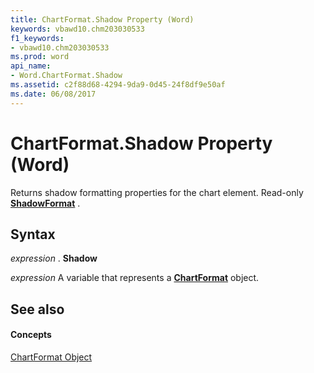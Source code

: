 ```yaml
---
title: ChartFormat.Shadow Property (Word)
keywords: vbawd10.chm203030533
f1_keywords:
- vbawd10.chm203030533
ms.prod: word
api_name:
- Word.ChartFormat.Shadow
ms.assetid: c2f88d68-4294-9da9-0d45-24f8df9e50af
ms.date: 06/08/2017
---
```



# ChartFormat.Shadow Property (Word)

Returns shadow formatting properties for the chart element. Read-only **[ShadowFormat](shadowformat-object-word.md)** .


## Syntax

 _expression_ . **Shadow**

 _expression_ A variable that represents a **[ChartFormat](chartformat-object-word.md)** object.


## See also


#### Concepts


[ChartFormat Object](chartformat-object-word.md)

